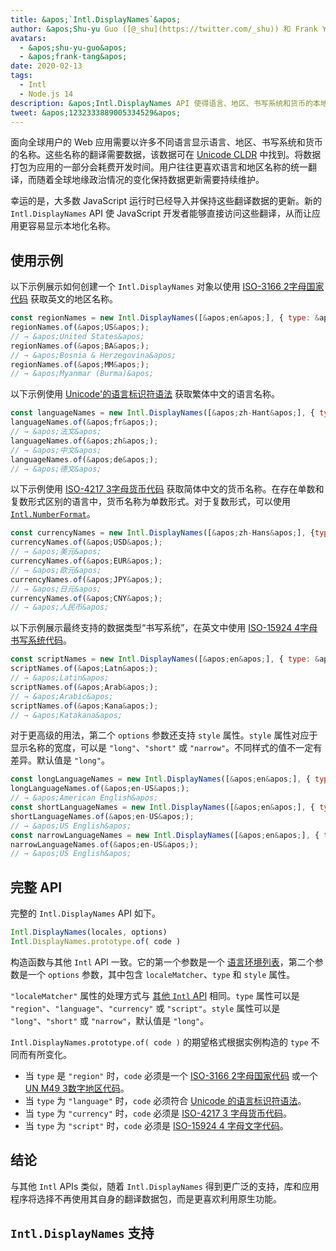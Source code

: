 ```yaml
---
title: &apos;`Intl.DisplayNames`&apos;
author: &apos;Shu-yu Guo ([@_shu](https://twitter.com/_shu)) 和 Frank Yung-Fong Tang&apos;
avatars:
  - &apos;shu-yu-guo&apos;
  - &apos;frank-tang&apos;
date: 2020-02-13
tags:
  - Intl
  - Node.js 14
description: &apos;Intl.DisplayNames API 使得语言、地区、书写系统和货币的本地化名称变得更加方便。&apos;
tweet: &apos;1232333889005334529&apos;
---
```

面向全球用户的 Web 应用需要以许多不同语言显示语言、地区、书写系统和货币的名称。这些名称的翻译需要数据，该数据可在 [Unicode CLDR](http://cldr.unicode.org/translation/) 中找到。将数据打包为应用的一部分会耗费开发时间。用户往往更喜欢语言和地区名称的统一翻译，而随着全球地缘政治情况的变化保持数据更新需要持续维护。

<!--truncate-->
幸运的是，大多数 JavaScript 运行时已经导入并保持这些翻译数据的更新。新的 `Intl.DisplayNames` API 使 JavaScript 开发者能够直接访问这些翻译，从而让应用更容易显示本地化名称。

## 使用示例

以下示例展示如何创建一个 `Intl.DisplayNames` 对象以使用 [ISO-3166 2字母国家代码](https://www.iso.org/iso-3166-country-codes.html) 获取英文的地区名称。

```js
const regionNames = new Intl.DisplayNames([&apos;en&apos;], { type: &apos;region&apos; });
regionNames.of(&apos;US&apos;);
// → &apos;United States&apos;
regionNames.of(&apos;BA&apos;);
// → &apos;Bosnia & Herzegovina&apos;
regionNames.of(&apos;MM&apos;);
// → &apos;Myanmar (Burma)&apos;
```

以下示例使用 [Unicode&apos;的语言标识符语法](http://unicode.org/reports/tr35/#Unicode_language_identifier) 获取繁体中文的语言名称。

```js
const languageNames = new Intl.DisplayNames([&apos;zh-Hant&apos;], { type: &apos;language&apos; });
languageNames.of(&apos;fr&apos;);
// → &apos;法文&apos;
languageNames.of(&apos;zh&apos;);
// → &apos;中文&apos;
languageNames.of(&apos;de&apos;);
// → &apos;德文&apos;
```

以下示例使用 [ISO-4217 3字母货币代码](https://www.iso.org/iso-4217-currency-codes.html) 获取简体中文的货币名称。在存在单数和复数形式区别的语言中，货币名称为单数形式。对于复数形式，可以使用 [`Intl.NumberFormat`](https://v8.dev/features/intl-numberformat)。

```js
const currencyNames = new Intl.DisplayNames([&apos;zh-Hans&apos;], {type: &apos;currency&apos;});
currencyNames.of(&apos;USD&apos;);
// → &apos;美元&apos;
currencyNames.of(&apos;EUR&apos;);
// → &apos;欧元&apos;
currencyNames.of(&apos;JPY&apos;);
// → &apos;日元&apos;
currencyNames.of(&apos;CNY&apos;);
// → &apos;人民币&apos;
```

以下示例展示最终支持的数据类型“书写系统”，在英文中使用 [ISO-15924 4字母书写系统代码](http://unicode.org/iso15924/iso15924-codes.html)。

```js
const scriptNames = new Intl.DisplayNames([&apos;en&apos;], { type: &apos;script&apos; });
scriptNames.of(&apos;Latn&apos;);
// → &apos;Latin&apos;
scriptNames.of(&apos;Arab&apos;);
// → &apos;Arabic&apos;
scriptNames.of(&apos;Kana&apos;);
// → &apos;Katakana&apos;
```

对于更高级的用法，第二个 `options` 参数还支持 `style` 属性。`style` 属性对应于显示名称的宽度，可以是 `"long"`、`"short"` 或 `"narrow"`。不同样式的值不一定有差异。默认值是 `"long"`。

```js
const longLanguageNames = new Intl.DisplayNames([&apos;en&apos;], { type: &apos;language&apos; });
longLanguageNames.of(&apos;en-US&apos;);
// → &apos;American English&apos;
const shortLanguageNames = new Intl.DisplayNames([&apos;en&apos;], { type: &apos;language&apos;, style: &apos;short&apos; });
shortLanguageNames.of(&apos;en-US&apos;);
// → &apos;US English&apos;
const narrowLanguageNames = new Intl.DisplayNames([&apos;en&apos;], { type: &apos;language&apos;, style: &apos;narrow&apos; });
narrowLanguageNames.of(&apos;en-US&apos;);
// → &apos;US English&apos;
```

## 完整 API

完整的 `Intl.DisplayNames` API 如下。

```js
Intl.DisplayNames(locales, options)
Intl.DisplayNames.prototype.of( code )
```

构造函数与其他 `Intl` API 一致。它的第一个参数是一个 [语言环境列表](https://developer.mozilla.org/en-US/docs/Web/JavaScript/Reference/Global_Objects/Intl#Locale_identification_and_negotiation)，第二个参数是一个 `options` 参数，其中包含 `localeMatcher`、`type` 和 `style` 属性。

`"localeMatcher"` 属性的处理方式与 [其他 `Intl` API](https://developer.mozilla.org/en-US/docs/Web/JavaScript/Reference/Global_Objects/Intl#Locale_identification_and_negotiation) 相同。`type` 属性可以是 `"region"`、`"language"`、`"currency"` 或 `"script"`。`style` 属性可以是 `"long"`、`"short"` 或 `"narrow"`，默认值是 `"long"`。

`Intl.DisplayNames.prototype.of( code )` 的期望格式根据实例构造的 `type` 不同而有所变化。

- 当 `type` 是 `"region"` 时，`code` 必须是一个 [ISO-3166 2字母国家代码](https://www.iso.org/iso-3166-country-codes.html) 或一个 [UN M49 3数字地区代码](https://unstats.un.org/unsd/methodology/m49/)。
- 当 `type` 为 `"language"` 时，`code` 必须符合 [Unicode 的语言标识符语法](https://unicode.org/reports/tr35/#Unicode_language_identifier)。
- 当 `type` 为 `"currency"` 时，`code` 必须是 [ISO-4217 3 字母货币代码](https://www.iso.org/iso-4217-currency-codes.html)。
- 当 `type` 为 `"script"` 时，`code` 必须是 [ISO-15924 4 字母文字代码](https://unicode.org/iso15924/iso15924-codes.html)。

## 结论

与其他 `Intl` APIs 类似，随着 `Intl.DisplayNames` 得到更广泛的支持，库和应用程序将选择不再使用其自身的翻译数据包，而是更喜欢利用原生功能。

## `Intl.DisplayNames` 支持

<feature-support chrome="81 /blog/v8-release-81#intl.displaynames"
                 firefox="86 https://developer.mozilla.org/en-US/docs/Mozilla/Firefox/Releases/86#javascript"
                 safari="14 https://bugs.webkit.org/show_bug.cgi?id=209779"
                 nodejs="14 https://medium.com/@nodejs/node-js-version-14-available-now-8170d384567e"
                 babel="no"></feature-support>
